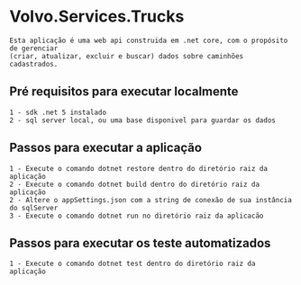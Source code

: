 # Volvo.Services.Trucks
    Esta aplicação é uma web api construida em .net core, com o propósito de gerenciar 
    (criar, atualizar, excluir e buscar) dados sobre caminhões cadastrados.
## Pré requisitos para executar localmente
    1 - sdk .net 5 instalado
    2 - sql server local, ou uma base disponivel para guardar os dados
    
## Passos para executar a aplicação
    1 - Execute o comando dotnet restore dentro do diretório raiz da aplicação
    2 - Execute o comando dotnet build dentro do diretório raiz da aplicação
    2 - Altere o appSettings.json com a string de conexão de sua instância do sqlServer
    3 - Execute o comando dotnet run no diretório raiz da aplicacão

## Passos para executar os teste automatizados
    1 - Execute o comando dotnet test dentro do diretório raiz da aplicação